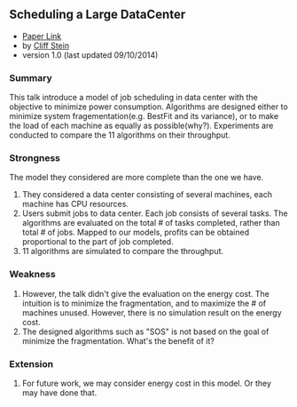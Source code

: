 Scheduling a Large DataCenter
----

- [Paper Link](http://www.nii.ac.jp/shonan/seminar011/files/2012/02/stein.pdf)
- by [Cliff Stein](http://www.columbia.edu/~cs2035/)
- version 1.0 (last updated 09/10/2014)

### Summary
This talk introduce a model of job scheduling in data center with the objective to minimize power consumption. Algorithms are designed either to minimize system fragementation(e.g. BestFit and its variance), or to make the load of each machine as equally as possible(why?). Experiments are conducted to compare the 11 algorithms on their throughput.  

### Strongness
The model they considered are more complete than the one we have.

1. They considered a data center consisting of several machines, each machine has CPU resources.
2. Users submit jobs to data center. Each job consists of several tasks. The algorithms  are evaluated on the total # of tasks completed, rather than total # of jobs. Mapped to our models, profits can be obtained proportional to the part of job completed.
3. 11 algorithms are simulated to compare the throughput.

### Weakness
1. However, the talk didn't give the evaluation on the energy cost. The intuition is to minimize the fragmentation, and to maximize the # of machines unused.  However, 
there is no simulation result on the energy cost. 
2. The designed algorithms such as "SOS" is not based on the goal of minimize the fragmentation. What's the benefit of it?

### Extension
1. For future work, we may consider energy cost in this model. Or they may have done that.
